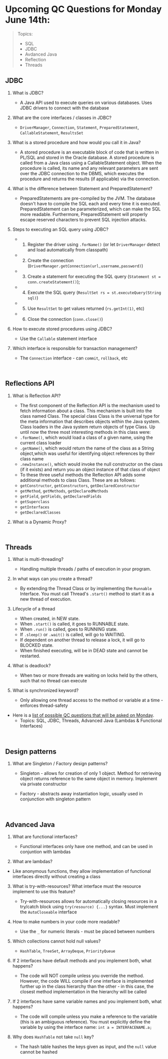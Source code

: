 # Upcoming QC Questions for Monday June 14th:
> Topics: <br>
> - SQL
> - JDBC
> - Avdanced Java
> - Reflection
> - Threads

## JDBC
1. What is JDBC?
    + A Java API used to execute queries on various databases. Uses JDBC drivers to connect with the database

2. What are the core interfaces / classes in JDBC?
    + `DriverManager`, `Connection`, `Statement`, `PreparedStatement`, `CallableStatement`, `ResultsSet`

3. What is a stored procedure and how would you call it in Java?
    + A stored procedure is an executable block of code that is written in PL/SQL and stored in the Oracle database. A stored procedure is called from a Java class using a CallableStatement object. When the procedure is called, its name and any relevant parameters are sent over the JDBC connection to the DBMS, which executes the procedure and returns the results (if applicable) via the connection.

4. What is the difference between Statement and PreparedStatement?
    + PreparedStatements are pre-compiled by the JVM. The database doesn't have to compile the SQL each and every time it is executed. PreparedStatement can be parameterized, which can make the SQL more readable. Furthermore, PreparedStatement will properly escape reserved characters to prevent SQL injection attacks.

5. Steps to executing an SQL query using JDBC?
    + 1) Register the driver using `.forName()` (or let `DriverManager` detect and load automatically from classpath)
    + 2) Create the connection (`DriverManager.getConnection(url,username,password)`)
    + 3) Create a statement for executing the SQL query (`Statement st = conn.createStatement()`);
    + 4) Execute the SQL query (`ResultSet rs = st.executeQuery(String sql)`)
    + 5) Use `ResultSet` to get values returned (`rs.getInt(1)`, etc)
    + 6) Close the connection (`conn.close()`) 

6. How to execute stored procedures using JDBC?
    + Use the `Callable` statement interface

7. Which interface is responsible for transaction management?
    + The `Connection` interface - can `commit`, `rollback`, etc

<br>

## Reflections API

1. What is Reflection API?
     + The first component of the Reflection API is the mechanism used to fetch information about a class. This mechanism is built into the class named Class. The special class Class is the universal type for the meta information that describes objects within the Java system. Class loaders in the Java system return objects of type Class. Up until now the three most interesting methods in this class were:
    + `.forName()`, which would load a class of a given name, using the current class loader
    + `.getName()`, which would return the name of the class as a String object,which was useful for identifying object references by their class name
    + `.newInstance()`, which would invoke the null constructor on the class (if it exists) and return you an object instance of that class of object
    + To these three useful methods the Reflection API adds some additional methods to class Class. These are as follows:
    + `getConstructor`, `getConstructors`, `getDeclaredConstructor`
    + `getMethod`, `getMethods`, `getDeclaredMethods`
    + `getField`, `getFields`, `getDeclaredFields`
    + `getSuperclass`
    + `getInterfaces`
    + `getDeclaredClasses`
 
 2. What is a Dynamic Proxy?
 
 <br>

## Threads
 1. What is multi-threading?
    + Handling multiple threads / paths of execution in your program.

2. In what ways can you create a thread?
   + By extending the Thread Class or by implementing the `Runnable` Interface. You must call Thread's `.start()` method to start it as a new thread of execution.

3. Lifecycle of a thread
    + When created, in NEW state.
    + When `.start()` is called, it goes to RUNNABLE state.
    + When `.run()` is called, goes to RUNNING state.
    + If `.sleep()` or `.wait()` is called, will go to WAITING.
    + If dependent on another thread to release a lock, it will go to BLOCKED state.
    + When finished executing, will be in DEAD state and cannot be restarted.

4. What is deadlock?
    + When two or more threads are waiting on locks held by the others, such that no thread can execute

5. What is synchronized keyword?
    + Only allowing one thread access to the method or variable at a time - enforces thread-safety

- Here is a [list of possible QC questions that will be asked on Monday]().
    + Topics: SQL, JDBC, Threads, Advanced Java (Lambdas & Functional Interfaces)
  
<br>
 
## Design patterns
1. What are Singleton / Factory design patterns?
     + Singleton - allows for creation of only 1 object. Method for retrieving object returns reference to the same object in memory. Implement via private constructor

    + Factory - abstracts away instantiation logic, usually used in conjunction with singleton pattern

<br>

## Advanced Java
1. What are functional interfaces?
    + Functional interfaces only have one method, and can be used in conjuntion with lambdas

2. What are lambdas?
  + Like anonymous functions, they allow implementation of functional interfaces directly without creating a class

3. What is try-with-resources? What interface must the resource implement to use this feature?
    + Try-with-resources allows for automatically closing resources in a try/catch block using `try(resource) {...}` syntax. Must implement the `AutoCloseable` interface

4. How to make numbers in your code more readable?
    + Use the `_` for numeric literals - must be placed between numbers

5. Which collections cannot hold null values?
    + `HashTable`, `TreeSet`, `ArrayDeque`, `PriorityQueue`

6. If 2 interfaces have default methods and you implement both, what happens?
    + The code will NOT compile unless you override the method. However, the code WILL compile if one interface is implemented further up in the class hierarchy than the other - in this case, the closest method implementation in the hierarchy will be called

7. If 2 interfaces have same variable names and you implement both, what happens?
   + The code will compile unless you make a reference to the variable (this is an ambiguous reference). You must explicitly define the variable by using the interface name: `int a = INTERFACENAME.a;`

8. Why does `HashTable` not take `null` key?
   + The hash table hashes the keys given as input, and the `null` value cannot be hashed
